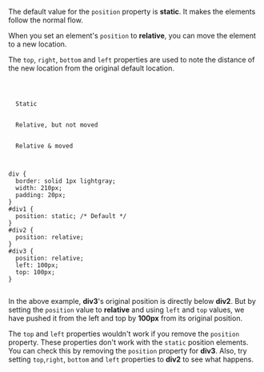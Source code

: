 The default value for the `position`
property is **static**. It makes the
elements follow the normal flow.

When you set an element's `position` to **relative**,
you can move the element to a new location.

The `top`, `right`,
`bottom` and `left`
properties are used to
note the distance of the new
location from
the original default location.

<codeblock language="css" type="lesson">
<code>
<panel language="html">
<div id="div1">
  Static
</div>
<div id="div2">
  Relative, but not moved
</div>
<div id="div3">
  Relative & moved
</div>
</panel>
<panel language="css">
div {
  border: solid 1px lightgray;
  width: 210px;
  padding: 20px;
}
#div1 {
  position: static; /* Default */
}
#div2 {
  position: relative;
}
#div3 {
  position: relative;
  left: 100px;
  top: 100px;
}
</panel>
</code>
</codeblock>

In the above example, **div3**'s original position
is directly below **div2**.
But by setting the `position` value to **relative**
and using `left` and `top` values,
we have pushed it from the left and top by **100px**
from its original position.

The `top` and `left` properties
wouldn't work if you remove the
`position` property. These properties
don't work with the `static` position
elements. You can check this by removing the
`position` property for **div3**. Also, try
setting `top`,`right`, `bottom` and `left` properties
to **div2** to see what happens.
